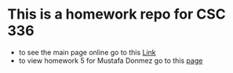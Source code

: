 # This is a homework repo for CSC 336
- to see the main page online go to this [Link](https://datasheng.github.io/csc336-MustafaDonmez-HW/)
- to view homework 5 for Mustafa Donmez go to this [page]()